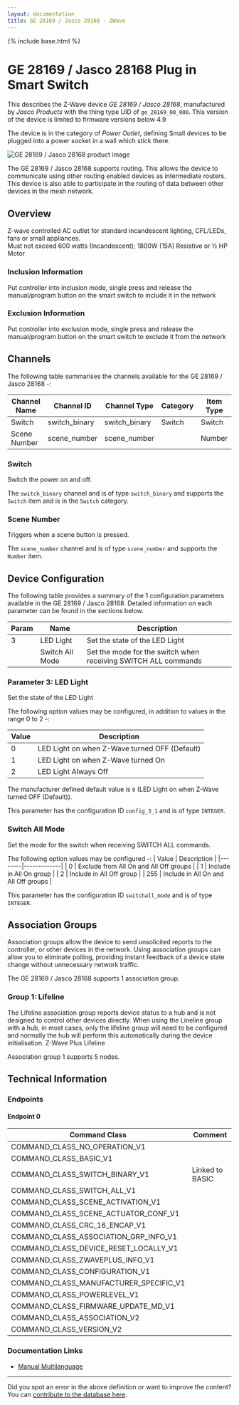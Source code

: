 ```yaml
---
layout: documentation
title: GE 28169 / Jasco 28168 - ZWave
---
```


{% include base.html %}

# GE 28169 / Jasco 28168 Plug in Smart Switch
This describes the Z-Wave device *GE 28169 / Jasco 28168*, manufactured by *Jasco Products* with the thing type UID of ```ge_28169_00_000```.
This version of the device is limited to firmware versions below 4.9

The device is in the category of *Power Outlet*, defining Small devices to be plugged into a power socket in a wall which stick there.

![GE 28169 / Jasco 28168 product image](https://www.cd-jackson.com/zwave_device_uploads/595/595_default.jpg)


The GE 28169 / Jasco 28168 supports routing. This allows the device to communicate using other routing enabled devices as intermediate routers.  This device is also able to participate in the routing of data between other devices in the mesh network.

## Overview

Z-wave controlled AC outlet for standard incandescent lighting, CFL/LEDs, fans or small appliances.  
Must not exceed 600 watts (Incandescent); 1800W (15A) Resistive or ½ HP Motor

### Inclusion Information

Put controller into inclusion mode, single press and release the manual/program button on the smart switch to include it in the network

### Exclusion Information

Put controller into exclusion mode, single press and release the manual/program button on the smart switch to exclude it from the network

## Channels

The following table summarises the channels available for the GE 28169 / Jasco 28168 -:

| Channel Name | Channel ID | Channel Type | Category | Item Type |
|--------------|------------|--------------|----------|-----------|
| Switch | switch_binary | switch_binary | Switch | Switch | 
| Scene Number | scene_number | scene_number |  | Number | 

### Switch
Switch the power on and off.

The ```switch_binary``` channel and is of type ```switch_binary``` and supports the ```Switch``` item and is in the ```Switch``` category.

### Scene Number
Triggers when a scene button is pressed.

The ```scene_number``` channel and is of type ```scene_number``` and supports the ```Number``` item.



## Device Configuration

The following table provides a summary of the 1 configuration parameters available in the GE 28169 / Jasco 28168.
Detailed information on each parameter can be found in the sections below.

| Param | Name  | Description |
|-------|-------|-------------|
| 3 | LED Light | Set the state of the LED Light |
|  | Switch All Mode | Set the mode for the switch when receiving SWITCH ALL commands |

### Parameter 3: LED Light

Set the state of the LED Light

The following option values may be configured, in addition to values in the range 0 to 2 -:

| Value  | Description |
|--------|-------------|
| 0 | LED Light on when Z-Wave turned OFF (Default) |
| 1 | LED Light on when Z-Wave turned On |
| 2 | LED Light Always Off |

The manufacturer defined default value is ```0``` (LED Light on when Z-Wave turned OFF  (Default)).

This parameter has the configuration ID ```config_3_1``` and is of type ```INTEGER```.

### Switch All Mode

Set the mode for the switch when receiving SWITCH ALL commands.

The following option values may be configured -:
| Value  | Description |
|--------|-------------|
| 0 | Exclude from All On and All Off groups |
| 1 | Include in All On group |
| 2 | Include in All Off group |
| 255 | Include in All On and All Off groups |

This parameter has the configuration ID ```switchall_mode``` and is of type ```INTEGER```.


## Association Groups

Association groups allow the device to send unsolicited reports to the controller, or other devices in the network. Using association groups can allow you to eliminate polling, providing instant feedback of a device state change without unnecessary network traffic.

The GE 28169 / Jasco 28168 supports 1 association group.

### Group 1: Lifeline

The Lifeline association group reports device status to a hub and is not designed to control other devices directly. When using the Lineline group with a hub, in most cases, only the lifeline group will need to be configured and normally the hub will perform this automatically during the device initialisation.
Z-Wave Plus Lifeline

Association group 1 supports 5 nodes.

## Technical Information

### Endpoints

#### Endpoint 0

| Command Class | Comment |
|---------------|---------|
| COMMAND_CLASS_NO_OPERATION_V1| |
| COMMAND_CLASS_BASIC_V1| |
| COMMAND_CLASS_SWITCH_BINARY_V1| Linked to BASIC|
| COMMAND_CLASS_SWITCH_ALL_V1| |
| COMMAND_CLASS_SCENE_ACTIVATION_V1| |
| COMMAND_CLASS_SCENE_ACTUATOR_CONF_V1| |
| COMMAND_CLASS_CRC_16_ENCAP_V1| |
| COMMAND_CLASS_ASSOCIATION_GRP_INFO_V1| |
| COMMAND_CLASS_DEVICE_RESET_LOCALLY_V1| |
| COMMAND_CLASS_ZWAVEPLUS_INFO_V1| |
| COMMAND_CLASS_CONFIGURATION_V1| |
| COMMAND_CLASS_MANUFACTURER_SPECIFIC_V1| |
| COMMAND_CLASS_POWERLEVEL_V1| |
| COMMAND_CLASS_FIRMWARE_UPDATE_MD_V1| |
| COMMAND_CLASS_ASSOCIATION_V2| |
| COMMAND_CLASS_VERSION_V2| |

### Documentation Links

* [Manual Multilanguage](https://www.cd-jackson.com/zwave_device_uploads/595/28169-1-EnFrSp-QSG.pdf)

---

Did you spot an error in the above definition or want to improve the content?
You can [contribute to the database here](http://www.cd-jackson.com/index.php/zwave/zwave-device-database/zwave-device-list/devicesummary/595).
